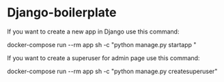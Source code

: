 # Django-boilerplate

If you want to create a new app in Django use this command:

docker-compose run --rm app sh -c "python manage.py startapp <app name>"

If you want to create a superuser for admin page use this command:

docker-compose run --rm app sh -c "python manage.py createsuperuser"
